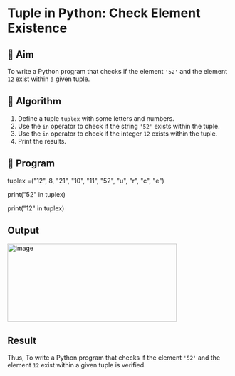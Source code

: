 # Tuple in Python: Check Element Existence

## 🎯 Aim
To write a Python program that checks if the element `'52'` and the element `12` exist within a given tuple.

## 🧠 Algorithm
1. Define a tuple `tuplex` with some letters and numbers.
2. Use the `in` operator to check if the string `'52'` exists within the tuple.
3. Use the `in` operator to check if the integer `12` exists within the tuple.
4. Print the results.

## 🧾 Program
tuplex =("12", 8, "21", "10", "11", "52", "u", "r", "c", "e")

print("52" in tuplex)

print("12" in tuplex)

## Output
<img width="380" height="176" alt="image" src="https://github.com/user-attachments/assets/04066e44-8b0f-4489-bc92-14efca6e31d8" />

## Result
Thus, To write a Python program that checks if the element `'52'` and the element `12` exist within a given tuple is verified.
